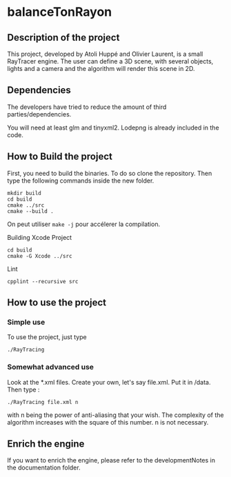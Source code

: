 # balanceTonRayon

## Description of the project

This project, developed by Atoli Huppé and Olivier Laurent, is a small RayTracer engine. The user can define a 3D scene, with several objects, lights and a camera and the algorithm will render this scene in 2D.

## Dependencies

The developers have tried to reduce the amount of third parties/dependencies.

You will need at least glm and tinyxml2. Lodepng is already included in the code.

## How to Build the project

First, you need to build the binaries. To do so clone the repository. Then type the following commands inside the new folder.

```shell
mkdir build
cd build
cmake ../src
cmake --build .
```

On peut utiliser `make -j` pour accélerer la compilation.

Building Xcode Project

```shell
cd build
cmake -G Xcode ../src
```

Lint

```shell
cpplint --recursive src
```

## How to use the project

### Simple use

To use the project, just type

```shell
./RayTracing
```

### Somewhat advanced use

Look at the \*.xml files. Create your own, let's say file.xml. Put it in /data. Then type :

```shell
./RayTracing file.xml n
```

with n being the power of anti-aliasing that your wish. The complexity of the algorithm increases with the square of this number. n is not necessary.

## Enrich the engine

If you want to enrich the engine, please refer to the developmentNotes in the documentation folder.
